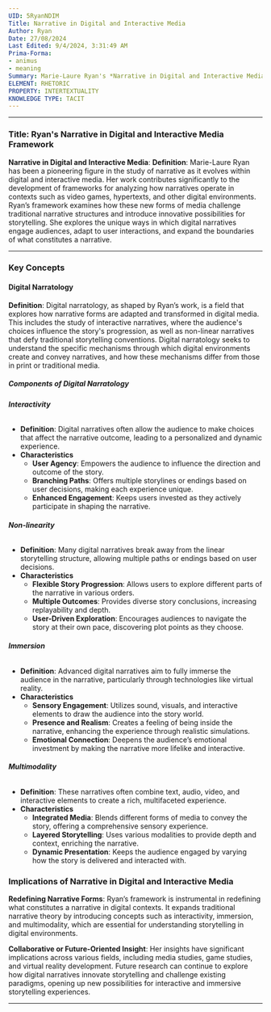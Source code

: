 ```yaml
---
UID: 5RyanNDIM
Title: Narrative in Digital and Interactive Media
Author: Ryan
Date: 27/08/2024
Last Edited: 9/4/2024, 3:31:49 AM
Prima-Forma:
- animus
- meaning
Summary: Marie-Laure Ryan's *Narrative in Digital and Interactive Media* framework explores how digital narratives, such as video games and hypertexts, challenge traditional storytelling through interactivity, non-linearity, and immersion. Her work redefines narrative forms in digital environments and influences media and game studies by analyzing how user interactions shape narrative experiences.
ELEMENT: RHETORIC
PROPERTY: INTERTEXTUALITY
KNOWLEDGE TYPE: TACIT
---
```

---

### Title: **Ryan's Narrative in Digital and Interactive Media Framework**

**Narrative in Digital and Interactive Media**:
   **Definition**: Marie-Laure Ryan has been a pioneering figure in the study of narrative as it evolves within digital and interactive media. Her work contributes significantly to the development of frameworks for analyzing how narratives operate in contexts such as video games, hypertexts, and other digital environments. Ryan’s framework examines how these new forms of media challenge traditional narrative structures and introduce innovative possibilities for storytelling. She explores the unique ways in which digital narratives engage audiences, adapt to user interactions, and expand the boundaries of what constitutes a narrative.

---

### Key Concepts

#### Digital Narratology

**Definition**:
   Digital narratology, as shaped by Ryan’s work, is a field that explores how narrative forms are adapted and transformed in digital media. This includes the study of interactive narratives, where the audience's choices influence the story's progression, as well as non-linear narratives that defy traditional storytelling conventions. Digital narratology seeks to understand the specific mechanisms through which digital environments create and convey narratives, and how these mechanisms differ from those in print or traditional media.

##### **Components of Digital Narratology**
###### **Interactivity**
  - **Definition**: Digital narratives often allow the audience to make choices that affect the narrative outcome, leading to a personalized and dynamic experience.
  - **Characteristics**
    - **User Agency**: Empowers the audience to influence the direction and outcome of the story.
    - **Branching Paths**: Offers multiple storylines or endings based on user decisions, making each experience unique.
    - **Enhanced Engagement**: Keeps users invested as they actively participate in shaping the narrative.

###### **Non-linearity**
  - **Definition**: Many digital narratives break away from the linear storytelling structure, allowing multiple paths or endings based on user decisions.
  - **Characteristics**
    - **Flexible Story Progression**: Allows users to explore different parts of the narrative in various orders.
    - **Multiple Outcomes**: Provides diverse story conclusions, increasing replayability and depth.
    - **User-Driven Exploration**: Encourages audiences to navigate the story at their own pace, discovering plot points as they choose.

###### **Immersion**
  - **Definition**: Advanced digital narratives aim to fully immerse the audience in the narrative, particularly through technologies like virtual reality.
  - **Characteristics**
    - **Sensory Engagement**: Utilizes sound, visuals, and interactive elements to draw the audience into the story world.
    - **Presence and Realism**: Creates a feeling of being inside the narrative, enhancing the experience through realistic simulations.
    - **Emotional Connection**: Deepens the audience’s emotional investment by making the narrative more lifelike and interactive.

###### **Multimodality**
  - **Definition**: These narratives often combine text, audio, video, and interactive elements to create a rich, multifaceted experience.
  - **Characteristics**
    - **Integrated Media**: Blends different forms of media to convey the story, offering a comprehensive sensory experience.
    - **Layered Storytelling**: Uses various modalities to provide depth and context, enriching the narrative.
    - **Dynamic Presentation**: Keeps the audience engaged by varying how the story is delivered and interacted with.


### Implications of Narrative in Digital and Interactive Media

**Redefining Narrative Forms**:
   Ryan’s framework is instrumental in redefining what constitutes a narrative in digital contexts. It expands traditional narrative theory by introducing concepts such as interactivity, immersion, and multimodality, which are essential for understanding storytelling in digital environments.

**Collaborative or Future-Oriented Insight**:
   Her insights have significant implications across various fields, including media studies, game studies, and virtual reality development. Future research can continue to explore how digital narratives innovate storytelling and challenge existing paradigms, opening up new possibilities for interactive and immersive storytelling experiences.

---
